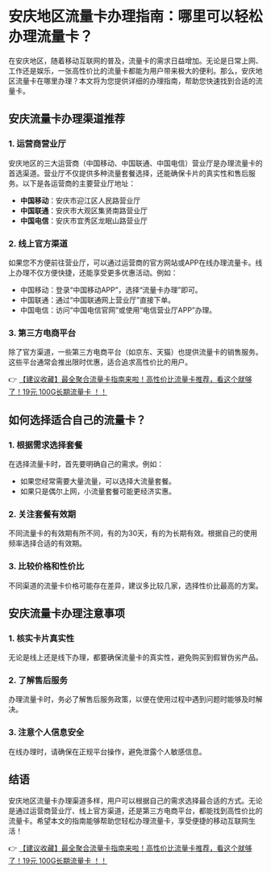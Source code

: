 # 安庆地区流量卡办理指南：哪里可以轻松办理流量卡？

在安庆地区，随着移动互联网的普及，流量卡的需求日益增加。无论是日常上网、工作还是娱乐，一张高性价比的流量卡都能为用户带来极大的便利。那么，安庆地区流量卡在哪里办理？本文将为您提供详细的办理指南，帮助您快速找到合适的流量卡。

## 安庆流量卡办理渠道推荐

### 1. 运营商营业厅
安庆地区的三大运营商（中国移动、中国联通、中国电信）营业厅是办理流量卡的首选渠道。营业厅不仅提供多种流量套餐选择，还能确保卡片的真实性和售后服务。以下是各运营商的主要营业厅地址：
- **中国移动**：安庆市迎江区人民路营业厅
- **中国联通**：安庆市大观区集贤南路营业厅
- **中国电信**：安庆市宜秀区龙眠山路营业厅

### 2. 线上官方渠道
如果您不方便前往营业厅，可以通过运营商的官方网站或APP在线办理流量卡。线上办理不仅方便快捷，还能享受更多优惠活动。例如：
- 中国移动：登录“中国移动APP”，选择“流量卡办理”即可。
- 中国联通：通过“中国联通网上营业厅”直接下单。
- 中国电信：访问“中国电信官网”或使用“电信营业厅APP”办理。

### 3. 第三方电商平台
除了官方渠道，一些第三方电商平台（如京东、天猫）也提供流量卡的销售服务。这些平台通常会推出限时优惠，适合追求高性价比的用户。

👉 [【建议收藏】最全聚合流量卡指南来啦！高性价比流量卡推荐，看这个就够了！19元 100G长期流量卡 ！！](https://bit.ly/Liuliangka)

## 如何选择适合自己的流量卡？

### 1. 根据需求选择套餐
在选择流量卡时，首先要明确自己的需求。例如：
- 如果您经常需要大量流量，可以选择大流量套餐。
- 如果只是偶尔上网，小流量套餐可能更经济实惠。

### 2. 关注套餐有效期
不同流量卡的有效期有所不同，有的为30天，有的为长期有效。根据自己的使用频率选择合适的有效期。

### 3. 比较价格和性价比
不同渠道的流量卡价格可能存在差异，建议多比较几家，选择性价比最高的方案。

## 安庆流量卡办理注意事项

### 1. 核实卡片真实性
无论是线上还是线下办理，都要确保流量卡的真实性，避免购买到假冒伪劣产品。

### 2. 了解售后服务
办理流量卡时，务必了解售后服务政策，以便在使用过程中遇到问题时能够及时解决。

### 3. 注意个人信息安全
在线办理时，请确保在正规平台操作，避免泄露个人敏感信息。

## 结语
安庆地区流量卡办理渠道多样，用户可以根据自己的需求选择最合适的方式。无论是通过运营商营业厅、线上官方渠道，还是第三方电商平台，都能找到高性价比的流量卡。希望本文的指南能够帮助您轻松办理流量卡，享受便捷的移动互联网生活！

👉 [【建议收藏】最全聚合流量卡指南来啦！高性价比流量卡推荐，看这个就够了！19元 100G长期流量卡 ！！](https://bit.ly/Liuliangka)